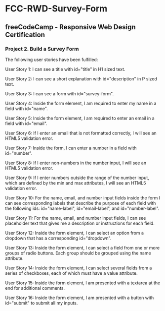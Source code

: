 # FCC-RWD-Survey-Form

## freeCodeCamp - Responsive Web Design Certification

### Project 2. Build a Survey Form

The following user stories have been fulfilled:

User Story 1: I can see a title with id="title" in H1 sized text.

User Story 2: I can see a short explanation with id="description" in P sized text.

User Story 3: I can see a form with id="survey-form".

User Story 4: Inside the form element, I am required to enter my name in a field with id="name".

User Story 5: Inside the form element, I am required to enter an email in a field with id="email".

User Story 6: If I enter an email that is not formatted correctly, I will see an HTML5 validation error.

User Story 7: Inside the form, I can enter a number in a field with id="number".

User Story 8: If I enter non-numbers in the number input, I will see an HTML5 validation error.

User Story 9: If I enter numbers outside the range of the number input, which are defined by the min and max attributes, I will see an HTML5 validation error.

User Story 10: For the name, email, and number input fields inside the form I can see corresponding labels that describe the purpose of each field with the following ids: id="name-label", id="email-label", and id="number-label".

User Story 11: For the name, email, and number input fields, I can see placeholder text that gives me a description or instructions for each field.

User Story 12: Inside the form element, I can select an option from a dropdown that has a corresponding id="dropdown".

User Story 13: Inside the form element, I can select a field from one or more groups of radio buttons. Each group should be grouped using the name attribute.

User Story 14: Inside the form element, I can select several fields from a series of checkboxes, each of which must have a value attribute.

User Story 15: Inside the form element, I am presented with a textarea at the end for additional comments.

User Story 16: Inside the form element, I am presented with a button with id="submit" to submit all my inputs.
